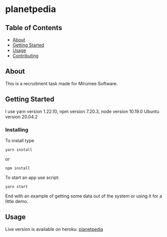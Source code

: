 # planetpedia

## Table of Contents

- [About](#about)
- [Getting Started](#getting_started)
- [Usage](#usage)
- [Contributing](../CONTRIBUTING.md)

## About <a name = "about"></a>

This is a recruitment task made for Mirumee Software.

## Getting Started <a name = "getting_started"></a>

I use yarn version 1.22.10,
npm version 7.20.3,
node version 10.19.0
Ubuntu version 20.04.2

### Installing

To install type

```
yarn install
```

or

```
npm install
```

To start an app use script:
```
yarn start
```

End with an example of getting some data out of the system or using it for a little demo.

## Usage <a name = "usage"></a>

Live version is available on heroku:
[planetpedia](https://planetpedia.herokuapp.com/)

